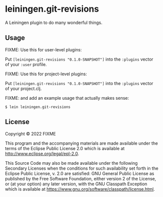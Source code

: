 # leiningen.git-revisions

A Leiningen plugin to do many wonderful things.

## Usage

FIXME: Use this for user-level plugins:

Put `[leiningen.git-revisions "0.1.0-SNAPSHOT"]` into the `:plugins` vector of your `:user`
profile.

FIXME: Use this for project-level plugins:

Put `[leiningen.git-revisions "0.1.0-SNAPSHOT"]` into the `:plugins` vector of your project.clj.

FIXME: and add an example usage that actually makes sense:

    $ lein leiningen.git-revisions

## License

Copyright © 2022 FIXME

This program and the accompanying materials are made available under the
terms of the Eclipse Public License 2.0 which is available at
http://www.eclipse.org/legal/epl-2.0.

This Source Code may also be made available under the following Secondary
Licenses when the conditions for such availability set forth in the Eclipse
Public License, v. 2.0 are satisfied: GNU General Public License as published by
the Free Software Foundation, either version 2 of the License, or (at your
option) any later version, with the GNU Classpath Exception which is available
at https://www.gnu.org/software/classpath/license.html.
